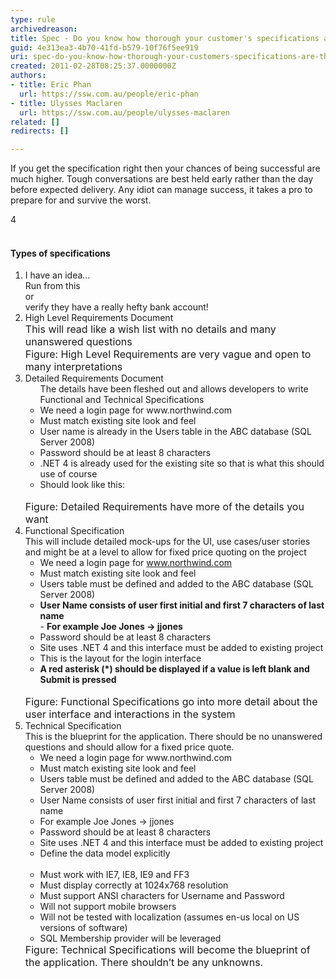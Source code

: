 ```yaml
---
type: rule
archivedreason: 
title: Spec - Do you know how thorough your customer's specifications are? (There are 5 levels)
guid: 4e313ea3-4b70-41fd-b579-10f76f5ee919
uri: spec-do-you-know-how-thorough-your-customers-specifications-are-there-are-5-levels
created: 2011-02-28T08:25:37.0000000Z
authors:
- title: Eric Phan
  url: https://ssw.com.au/people/eric-phan
- title: Ulysses Maclaren
  url: https://ssw.com.au/people/ulysses-maclaren
related: []
redirects: []

---
```



If you get the specification right then your chances of being successful are much higher. Tough conversations are best held early rather than the day before expected delivery.
Any idiot can manage success, it takes a pro to prepare for and survive the worst.


4
<br><excerpt class='endintro'></excerpt><br>
<h4>Types of specifications</h4>
  <ol>
    <li>I have an idea… <br>
   Run from this<br>or<br>verify they have a really hefty bank account!</li>
    <li>High Level Requirements Document<br>
    <font size="-0" class="ms-rteCustom-GreyBox">This will read like a wish list with no details and many unanswered questions<br>
    </font><font size="-0" class="ms-rteCustom-FigureNormal">Figure&#58; High Level Requirements are very vague and open to many interpretations</font> </li>
    <li>Detailed Requirements Document<br>
    <ul class="ms-rteCustom-GreyBox">The details have been fleshed out and allows developers to write Functional and Technical Specifications<br>
        <li>We need a login page for www.northwind.com </li>
        <li>Must match existing site look and feel </li>
        <li>User name is already in the Users table in the ABC database (SQL Server 2008) </li>
        <li>Password should be at least 8 characters </li>
        <li>.NET 4 is already used for the existing site so that is what this should use of course </li>
        <li>Should look like this&#58;<br>
        <img src="/Management/RulesToBetterProjectManagement/PublishingImages/LoginInterface.jpg" alt="" /> </li>
    </ul>
    <font size="-0" class="ms-rteCustom-FigureNormal">Figure&#58; Detailed Requirements have more of the details you want </font></li>
    <li>Functional Specification <br>
    This will include detailed mock-ups for the UI, use cases/user stories and might be at a level to allow for fixed price quoting on the project
    <ul class="ms-rteCustom-GreyBox">
        <li>We need a login page for <a href="http&#58;//www.northwind.com/" shape="rect">www.northwind.com</a> </li>
        <li>Must match existing site look and feel </li>
        <li>Users table must be defined and added to the ABC database (SQL Server 2008) </li>
        <li><b>User Name consists of user first initial and first 7 characters of last name</b><br>
        - <b>For example Joe Jones -&gt; jjones</b> </li>
        <li>Password should be at least 8 characters </li>
        <li>Site uses .NET 4 and this interface must be added to existing project </li>
        <li>This is the layout for the login interface </li>
        <li><b>A red asterisk (*) should be displayed if a value is left blank and Submit is pressed</b><br>
        <img src="/Management/RulesToBetterProjectManagement/PublishingImages/LoginInterface.jpg" alt="" /> </li>
    </ul>
    <font size="-0" class="ms-rteCustom-FigureNormal">Figure&#58; Functional Specifications go into more detail about the user interface and interactions in the system </font></li>
    <li>Technical Specification <br>
    This is the blueprint for the application. There should be no unanswered questions and should allow for a fixed price quote.
    <ul class="ms-rteCustom-GreyBox">
        <li>We need a login page for www.northwind.com </li>
        <li>Must match existing site look and feel </li>
        <li>Users table must be defined and added to the ABC database (SQL Server 2008) </li>
        <li>User Name consists of user first initial and first 7 characters of last name </li>
        <li>For example Joe Jones -&gt; jjones </li>
        <li>Password should be at least 8 characters </li>
        <li>Site uses .NET 4 and this interface must be added to existing project </li>
        <li>Define the data model explicitly<br>
        <img src="/Management/RulesToBetterProjectManagement/PublishingImages/Table.jpg" alt="" /> </li>
        <li>Must work with IE7, IE8, IE9 and FF3 </li>
        <li>Must display correctly at 1024x768 resolution </li>
        <li>Must support ANSI characters for Username and Password </li>
        <li>Will not support mobile browsers </li>
        <li>Will not be tested with localization (assumes en-us local on US versions of software) </li>
        <li>SQL Membership provider will be leveraged </li>
    </ul>
    <font size="-0" class="ms-rteCustom-FigureNormal">Figure&#58; Technical Specifications will become the blueprint of the application. There shouldn’t be any unknowns. </font></li>
</ol>



